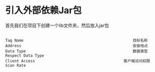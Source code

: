 # 引入外部依赖Jar包

首先我们在项目下创建一个lib文件夹，然后放入jar包

```

```



```
Tag Name												目标名称
Address													安装地点
Data Type												数据类型
Respect Data Type				
Client Access										客户端访问权限
Scan Rate
```

